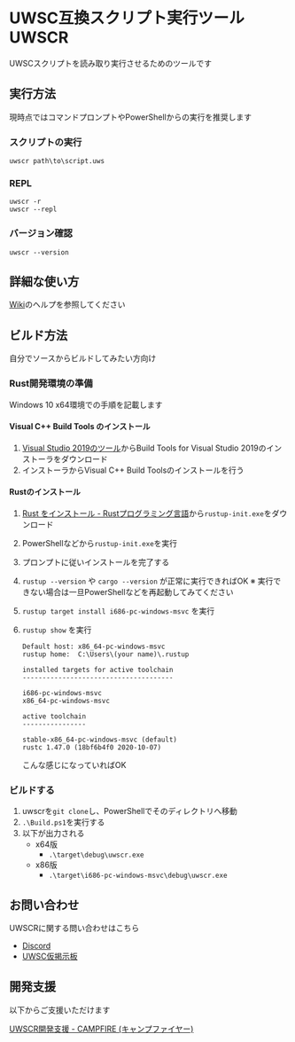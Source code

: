 UWSC互換スクリプト実行ツール UWSCR
=====

UWSCスクリプトを読み取り実行させるためのツールです

実行方法
----

現時点ではコマンドプロンプトやPowerShellからの実行を推奨します

### スクリプトの実行

```
uwscr path\to\script.uws
```

### REPL

```
uwscr -r
uwscr --repl
```

### バージョン確認

```
uwscr --version
```

詳細な使い方
----

[Wiki](https://github.com/stuncloud/UWSCR/wiki)のヘルプを参照してください

ビルド方法
----

自分でソースからビルドしてみたい方向け

### Rust開発環境の準備

Windows 10 x64環境での手順を記載します

#### Visual C++ Build Tools のインストール

1. [Visual Studio 2019のツール](https://visualstudio.microsoft.com/ja/downloads/#vstool-2019-ja-family)からBuild Tools for Visual Studio 2019のインストーラをダウンロード
2. インストーラからVisual C++ Build Toolsのインストールを行う

#### Rustのインストール

1. [Rust をインストール - Rustプログラミング言語](https://www.rust-lang.org/ja/tools/install)から`rustup-init.exe`をダウンロード
2. PowerShellなどから`rustup-init.exe`を実行
3. プロンプトに従いインストールを完了する
4. `rustup --version` や `cargo --version` が正常に実行できればOK
    ※ 実行できない場合は一旦PowerShellなどを再起動してみてください
5. `rustup target install i686-pc-windows-msvc` を実行
6. `rustup show` を実行

    ```
    Default host: x86_64-pc-windows-msvc
    rustup home:  C:\Users\(your name)\.rustup

    installed targets for active toolchain
    --------------------------------------

    i686-pc-windows-msvc
    x86_64-pc-windows-msvc

    active toolchain
    ----------------

    stable-x86_64-pc-windows-msvc (default)
    rustc 1.47.0 (18bf6b4f0 2020-10-07)
    ```

    こんな感じになっていればOK

### ビルドする

1. uwscrを`git clone`し、PowerShellでそのディレクトリへ移動
2. `.\Build.ps1`を実行する
3. 以下が出力される
   - x64版
     - `.\target\debug\uwscr.exe`
   - x86版
     - `.\target\i686-pc-windows-msvc\debug\uwscr.exe`


お問い合わせ
----

UWSCRに関する問い合わせはこちら

- [Discord](https://discord.gg/Y9VtAMZ)
- [UWSC仮掲示板](http://www3.rocketbbs.com/601/siromasa.html)

開発支援
----

以下からご支援いただけます

[UWSCR開発支援 - CAMPFIRE (キャンプファイヤー)](https://community.camp-fire.jp/projects/view/336074)